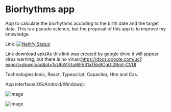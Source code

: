 # Biorhythms app
App to calculate the biorhythms accoding to the birth date and the target date. This is a pseudo science, but the proposal of this app is to improve my knowledge.

Link: [![Netlify Status](https://api.netlify.com/api/v1/badges/f75a5d46-d3ff-42aa-8a57-25797fed5730/deploy-status)](https://biorhytms-calc.netlify.app/)


Link download apk(As this link was created by google drive it will appear virus warning, but there is no virus):https://docs.google.com/uc?export=download&id=1vU6W7rtu8jFh31aTBx9CgGl2Rmt-CVUl

Technologies:Ionic, React, Typescript, Capacitor, Htm and Css.

App interface(IOS/Android/Windows):

![image](https://user-images.githubusercontent.com/62312987/128267068-9235facb-42aa-41f7-a519-13ac7e735cb3.png)

![image](https://user-images.githubusercontent.com/62312987/128267156-1b08e7a5-d649-4819-9d4e-19f88412c8ac.png)

